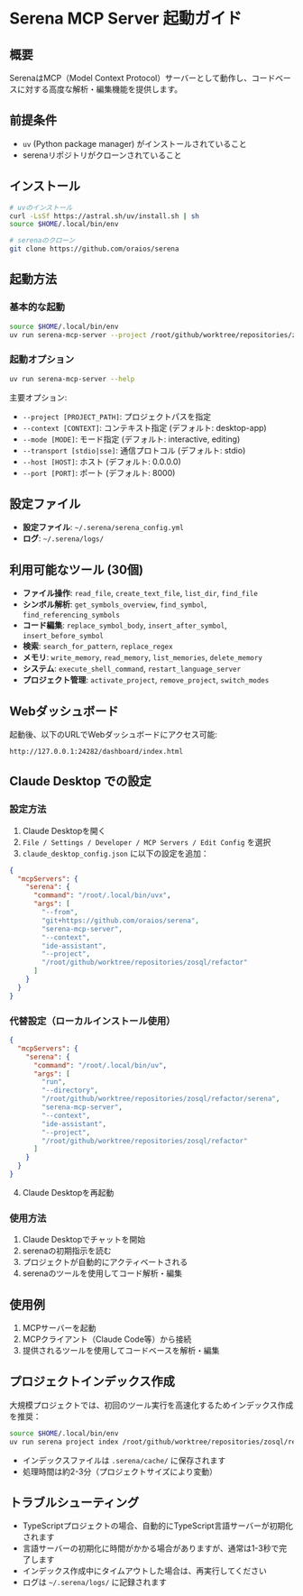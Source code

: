 # Serena MCP Server 起動ガイド

## 概要
SerenaはMCP（Model Context Protocol）サーバーとして動作し、コードベースに対する高度な解析・編集機能を提供します。

## 前提条件
- `uv` (Python package manager) がインストールされていること
- serenaリポジトリがクローンされていること

## インストール
```bash
# uvのインストール
curl -LsSf https://astral.sh/uv/install.sh | sh
source $HOME/.local/bin/env

# serenaのクローン
git clone https://github.com/oraios/serena
```

## 起動方法

### 基本的な起動
```bash
source $HOME/.local/bin/env
uv run serena-mcp-server --project /root/github/worktree/repositories/zosql/refactor
```

### 起動オプション
```bash
uv run serena-mcp-server --help
```

主要オプション:
- `--project [PROJECT_PATH]`: プロジェクトパスを指定
- `--context [CONTEXT]`: コンテキスト指定 (デフォルト: desktop-app)
- `--mode [MODE]`: モード指定 (デフォルト: interactive, editing)
- `--transport [stdio|sse]`: 通信プロトコル (デフォルト: stdio)
- `--host [HOST]`: ホスト (デフォルト: 0.0.0.0)
- `--port [PORT]`: ポート (デフォルト: 8000)

## 設定ファイル
- **設定ファイル**: `~/.serena/serena_config.yml`
- **ログ**: `~/.serena/logs/`

## 利用可能なツール (30個)
- **ファイル操作**: `read_file`, `create_text_file`, `list_dir`, `find_file`
- **シンボル解析**: `get_symbols_overview`, `find_symbol`, `find_referencing_symbols`
- **コード編集**: `replace_symbol_body`, `insert_after_symbol`, `insert_before_symbol`
- **検索**: `search_for_pattern`, `replace_regex`
- **メモリ**: `write_memory`, `read_memory`, `list_memories`, `delete_memory`
- **システム**: `execute_shell_command`, `restart_language_server`
- **プロジェクト管理**: `activate_project`, `remove_project`, `switch_modes`

## Webダッシュボード
起動後、以下のURLでWebダッシュボードにアクセス可能:
```
http://127.0.0.1:24282/dashboard/index.html
```

## Claude Desktop での設定

### 設定方法
1. Claude Desktopを開く
2. `File / Settings / Developer / MCP Servers / Edit Config` を選択
3. `claude_desktop_config.json` に以下の設定を追加：

```json
{
  "mcpServers": {
    "serena": {
      "command": "/root/.local/bin/uvx",
      "args": [
        "--from", 
        "git+https://github.com/oraios/serena", 
        "serena-mcp-server",
        "--context",
        "ide-assistant",
        "--project",
        "/root/github/worktree/repositories/zosql/refactor"
      ]
    }
  }
}
```

### 代替設定（ローカルインストール使用）
```json
{
  "mcpServers": {
    "serena": {
      "command": "/root/.local/bin/uv",
      "args": [
        "run", 
        "--directory", 
        "/root/github/worktree/repositories/zosql/refactor/serena", 
        "serena-mcp-server",
        "--context",
        "ide-assistant",
        "--project",
        "/root/github/worktree/repositories/zosql/refactor"
      ]
    }
  }
}
```

4. Claude Desktopを再起動

### 使用方法
1. Claude Desktopでチャットを開始
2. serenaの初期指示を読む
3. プロジェクトが自動的にアクティベートされる
4. serenaのツールを使用してコード解析・編集

## 使用例
1. MCPサーバーを起動
2. MCPクライアント（Claude Code等）から接続
3. 提供されるツールを使用してコードベースを解析・編集

## プロジェクトインデックス作成

大規模プロジェクトでは、初回のツール実行を高速化するためインデックス作成を推奨：

```bash
source $HOME/.local/bin/env
uv run serena project index /root/github/worktree/repositories/zosql/refactor
```

- インデックスファイルは `.serena/cache/` に保存されます
- 処理時間は約2-3分（プロジェクトサイズにより変動）

## トラブルシューティング
- TypeScriptプロジェクトの場合、自動的にTypeScript言語サーバーが初期化されます
- 言語サーバーの初期化に時間がかかる場合がありますが、通常は1-3秒で完了します
- インデックス作成中にタイムアウトした場合は、再実行してください
- ログは `~/.serena/logs/` に記録されます